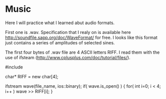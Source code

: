 # Music

Here I will practice what I learned abut audio formats.

First one is .wav. Specification that I realy on is available here http://soundfile.sapp.org/doc/WaveFormat/ for free. I looks like this format just contains a series of amplitudes of selected sines.


The first four bytes of .wav file are 4 ASCII letters RIFF.
I read them with the use of ifsteam (http://www.cplusplus.com/doc/tutorial/files/).

#include <fstream>

char* RIFF = new char[4];

ifstream wave(file_name, ios::binary);
if( wave.is_open() )
{
	for( int i=0; i < 4; i++ )
		wave >> RIFF[i];
}


